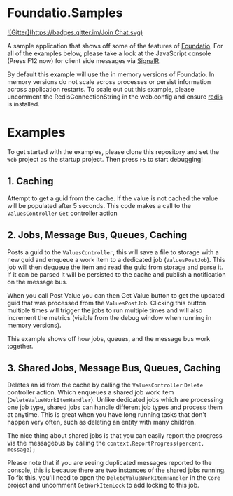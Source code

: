 # Foundatio.Samples
[![Gitter](https://badges.gitter.im/Join Chat.svg)](https://gitter.im/exceptionless/Discuss)

A sample application that shows off some of the features of [Foundatio](https://github.com/exceptionless/Foundatio). For all of the examples below, please take a look at the JavaScript console (Press F12 now) for client side messages via [SignalR](http://www.asp.net/signalr).

By default this example will use the in memory versions of Foundatio. In memory versions do not scale across processes or persist information across application restarts. To scale out out this example, please uncomment the RedisConnectionString in the web.config and ensure [redis](http://redis.io/download) is installed.

# Examples

To get started with the examples, please clone this repository and set the `Web` project as the startup project. Then press `F5` to start debugging!

## 1. Caching

Attempt to get a guid from the cache. If the value is not cached the value will be populated after 5 seconds. This code makes a call to the `ValuesController` `Get` controller action

## 2. Jobs, Message Bus, Queues, Caching
Posts a guid to the `ValuesController`, this will save a file to storage with a new guid and enqueue a work item to a dedicated job (`ValuesPostJob`). This job will then dequeue the item and read the guid from storage and parse it. If it can be parsed it will be persisted to the cache and publish a notification on the message bus.

When you call Post Value you can then Get Value button to get the updated guid that was processed from the `ValuesPostJob`. Clicking this button multiple times will trigger the jobs to run multiple times and will also increment the metrics (visible from the debug window when running in memory versions).

This example shows off how jobs, queues, and the message bus work together.

## 3. Shared Jobs, Message Bus, Queues, Caching
Deletes an id from the cache by calling the `ValuesController` `Delete` controller action. Which enqueues a shared job work item (`DeleteValueWorkItemHandler`). Unlike dedicated jobs which are processing one job type, shared jobs can handle different job types and process them at anytime. This is great when you have long running tasks that don't happen very often, such as deleting an entity with many children.

The nice thing about shared jobs is that you can easily report the progress via the messagebus by calling the `context.ReportProgress(percent, message);`

Please note that if you are seeing duplicated messages reported to the console, this is because there are two instances of the shared jobs running. To fix this, you'll need to open the `DeleteValueWorkItemHandler` in the `Core` project and uncomment `GetWorkItemLock` to add locking to this job.
